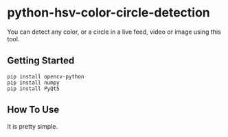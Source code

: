 # python-hsv-color-circle-detection
You can detect any color, or a circle in a live feed, video or image using this tool.

## Getting Started
```
pip install opencv-python
pip install numpy
pip install PyQt5
```

## How To Use
It is pretty simple.

